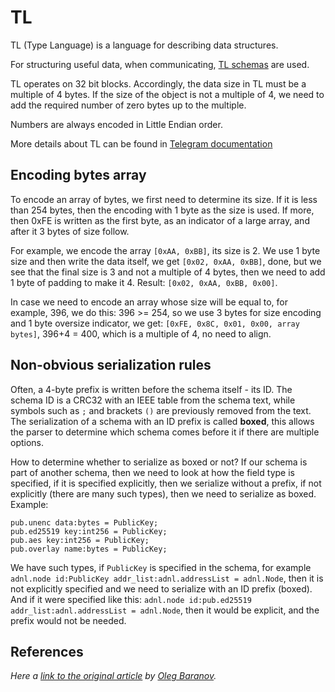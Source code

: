 # TL

TL (Type Language) is a language for describing data structures.

For structuring useful data, when communicating, [TL schemas](https://github.com/ton-blockchain/ton/tree/master/tl/generate/scheme) are used.

TL operates on 32 bit blocks. Accordingly, the data size in TL must be a multiple of 4 bytes.
If the size of the object is not a multiple of 4, we need to add the required number of zero bytes up to the multiple.

Numbers are always encoded in Little Endian order.

More details about TL can be found in [Telegram documentation](https://core.telegram.org/mtproto/TL)

## Encoding bytes array

To encode an array of bytes, we first need to determine its size.
If it is less than 254 bytes, then the encoding with 1 byte as the size is used. If more,
then 0xFE is written as the first byte, as an indicator of a large array, and after it 3 bytes of size follow.

For example, we encode the array `[0xAA, 0xBB]`, its size is 2. We use 1 byte
size and then write the data itself, we get `[0x02, 0xAA, 0xBB]`, done, but we see
that the final size is 3 and not a multiple of 4 bytes, then we need to add 1 byte of padding to make it 4. Result: `[0x02, 0xAA, 0xBB, 0x00]`.

In case we need to encode an array whose size will be equal to, for example, 396,
we do this: 396 >= 254, so we use 3 bytes for size encoding and 1 byte oversize indicator,
we get: `[0xFE, 0x8C, 0x01, 0x00, array bytes]`, 396+4 = 400, which is a multiple of 4, no need to align.

## Non-obvious serialization rules

Often, a 4-byte prefix is written before the schema itself - its ID. The schema ID is a CRC32 with an IEEE table from the schema text, while symbols such as `;` and brackets `()` are previously removed from the text. The serialization of a schema with an ID prefix is called **boxed**, this allows the parser to determine which schema comes before it if there are multiple options.

How to determine whether to serialize as boxed or not? If our schema is part of another schema, then we need to look at how the field type is specified, if it is specified explicitly, then we serialize without a prefix, if not explicitly (there are many such types), then we need to serialize as boxed. Example:

```tlb
pub.unenc data:bytes = PublicKey;
pub.ed25519 key:int256 = PublicKey;
pub.aes key:int256 = PublicKey;
pub.overlay name:bytes = PublicKey;
```

We have such types, if `PublicKey` is specified in the schema, for example `adnl.node id:PublicKey addr_list:adnl.addressList = adnl.Node`, then it is not explicitly specified and we need to serialize with an ID prefix (boxed). And if it were specified like this: `adnl.node id:pub.ed25519 addr_list:adnl.addressList = adnl.Node`, then it would be explicit, and the prefix would not be needed.

## References

_Here a [link to the original article](https://github.com/xssnick/ton-deep-doc/blob/master/TL.md) by [Oleg Baranov](https://github.com/xssnick)._
